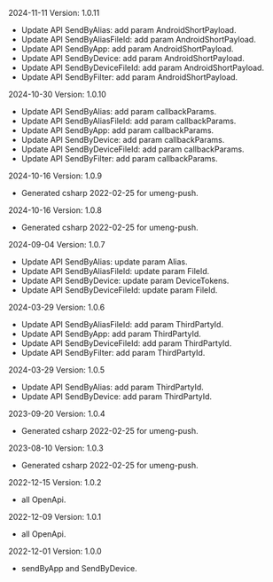 2024-11-11 Version: 1.0.11
- Update API SendByAlias: add param AndroidShortPayload.
- Update API SendByAliasFileId: add param AndroidShortPayload.
- Update API SendByApp: add param AndroidShortPayload.
- Update API SendByDevice: add param AndroidShortPayload.
- Update API SendByDeviceFileId: add param AndroidShortPayload.
- Update API SendByFilter: add param AndroidShortPayload.


2024-10-30 Version: 1.0.10
- Update API SendByAlias: add param callbackParams.
- Update API SendByAliasFileId: add param callbackParams.
- Update API SendByApp: add param callbackParams.
- Update API SendByDevice: add param callbackParams.
- Update API SendByDeviceFileId: add param callbackParams.
- Update API SendByFilter: add param callbackParams.


2024-10-16 Version: 1.0.9
- Generated csharp 2022-02-25 for umeng-push.

2024-10-16 Version: 1.0.8
- Generated csharp 2022-02-25 for umeng-push.

2024-09-04 Version: 1.0.7
- Update API SendByAlias: update param Alias.
- Update API SendByAliasFileId: update param FileId.
- Update API SendByDevice: update param DeviceTokens.
- Update API SendByDeviceFileId: update param FileId.


2024-03-29 Version: 1.0.6
- Update API SendByAliasFileId: add param ThirdPartyId.
- Update API SendByApp: add param ThirdPartyId.
- Update API SendByDeviceFileId: add param ThirdPartyId.
- Update API SendByFilter: add param ThirdPartyId.


2024-03-29 Version: 1.0.5
- Update API SendByAlias: add param ThirdPartyId.
- Update API SendByDevice: add param ThirdPartyId.


2023-09-20 Version: 1.0.4
- Generated csharp 2022-02-25 for umeng-push.

2023-08-10 Version: 1.0.3
- Generated csharp 2022-02-25 for umeng-push.

2022-12-15 Version: 1.0.2
- all OpenApi.

2022-12-09 Version: 1.0.1
- all OpenApi.

2022-12-01 Version: 1.0.0
- sendByApp and SendByDevice.

